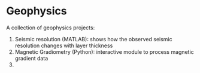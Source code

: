 # Geophysics
A collection of geophysics projects:
   1. Seismic resolution (MATLAB): shows how the observed seismic resolution changes with layer thickness
   2. Magnetic Gradiometry (Python): interactive module to process magnetic gradient data
   3. 
